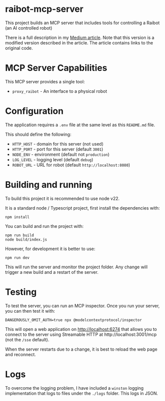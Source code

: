# raibot-mcp-server
This project builds an MCP server that includes tools for controlling a Raibot (an AI controlled robot)

There is a full description in my [Medium article](https://medium.com/@martin.hodges/learning-about-agentic-solutions-using-llms-agents-mcp-servers-and-a-raibot-to-add-to-the-fun-8942edccac07). Note that this version is a modified version described in the article. The article contains links to the original code.

# MCP Server Capabilities
This MCP server provides a single tool:

* `proxy_raibot` - An interface to a physical robot

# Configuration
The application requires a `.env` file at the same level as this `README.md` file.

This should define the following:
* `HTTP_HOST` - domain for this server (not used)
* `HTTP_PORT` - port for this server (default `3001`)
* `NODE_ENV` - environment (default not `production`)
* `LOG_LEVEL` - logging level (default `debug`)
* `ROBOT_URL` - URL for robot (default `http://localhost:8080`)

# Building and running
To build this project it is recommended to use node v22.

It is a standard node / Typescript project, first install the dependencies with:
```
npm install
```

You can build and run the project with:
```
npm run build
node build/index.js
```

However, for development it is better to use:
```
npm run dev
```
This will run the server and monitor the project folder. Any change will trigger a new build and a restart of the server.

# Testing

To test the server, you can run an MCP inspector. Once you run your server, you can then test it with:
```
DANGEROUSLY_OMIT_AUTH=true npx @modelcontextprotocol/inspector
```
This will open a web application on <http://localhost:6274> that allows you to connect to the server using Streamable HTTP at http://localhost:3001/mcp (not the `/sse` default).

When the server restarts due to a change, it is best to reload the web page and reconnect.

# Logs
To overcome the logging problem, I have included a `winston` logging implementation that logs to files under the `./logs` folder. This logs in JSON.
